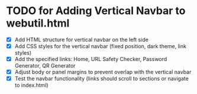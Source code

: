 # TODO for Adding Vertical Navbar to webutil.html

- [x] Add HTML structure for vertical navbar on the left side
- [x] Add CSS styles for the vertical navbar (fixed position, dark theme, link styles)
- [x] Add the specified links: Home, URL Safety Checker, Password Generator, QR Generator
- [x] Adjust body or panel margins to prevent overlap with the vertical navbar
- [x] Test the navbar functionality (links should scroll to sections or navigate to index.html)
